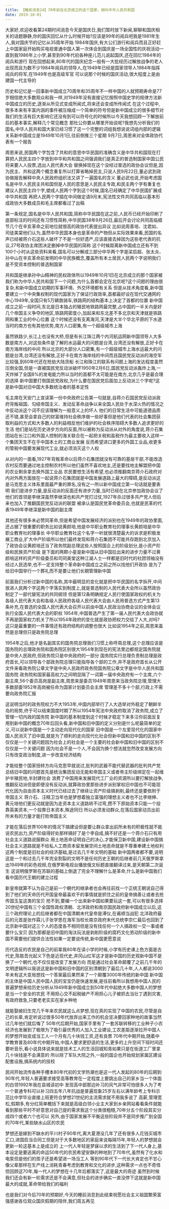 ```yaml
---
title: 【睡前消息24】70年前在北京成立的这个国家，她叫中华人民共和国
date: 2019-10-01
---
```


大家好,欢迎收看第24期时间消息今天是国庆日,我们暂时放下新闻,聊聊和国庆相关的话题静静,你的国庆回忆从什么时候开始?应该是99年的阅兵吧我是1981年生人,我对国庆节的记忆从35周年开始
1984年国庆,有大公们游行和阅兵而且正好赶上中国家庭开始购买电视普通中国人第一次体会到国庆是一场全国性的庆祝活动一直到我1986年上小学,甚至到90年代初各种座儿范儿说起国庆,还在回忆1984年的阅兵和游行
现在回想起来,80年代的国庆纪念一般有一大批经历过解放战争的老人出现而且为数不少1984年阅兵的领导人,在1949年已经是国家领导人1984年指挥阅兵的将军,在1949年也是高级军官
可以说那个时候的国庆活动,很大程度上是由建国一代主导的

历史和记忆是一回事新中国成立70周年和35周年不一样中国的人就预期寿命是77岁相信绝大多数观众和我一样,对1949年没有直接记忆按照中国史学的规律方法新中国成立的历史,逐渐从所见式变成所闻式,将来还会变成所传闻式
在这个过程中,很多本来有丰富内涵的事件被压缩成一个简单的符号但是新中国成立的很多细节对我们的生活有巨大影响它还没有到可以符号化的时候所以今天我想回顾一下解放前后的基本事实,解释几个常见概念
那杜公你要从哪里开始说呢?我想先分析我们的国名,中华人民共和国大家已经习惯了这一个完整的词组我想说说词组内部的逻辑关系新中国成立是1949年10月1日,往前倒推三个星期
9月7日,周恩来对全体政协代表有一个报告

周恩来说,民国两个字包含了共和的意思中华民国的准确含义是中华共和国现在打算把人民民主四个字放到中华和共和国之间强调我们是真正的普选制国家中国公民将来要人人投票,选出人民代表大会
替换掉现在这个没经过普选的政协会议但是,因为民主、共和这两个概念重复所以打算省略掉民主,只说人民9月22日,董必武到政协做报告解释中央人民政府组织法又讲了一遍国名的含义
董必武也说,开始考虑国名是中华人民民主共和国但是人民的意思是人民民主专政,和民主两个字有重复也建议人民民主四个字,塑成人民两个字到这个时候,国名已经确定了中华民国扩展成中华共和国
再把人民两个字插在中间做定语9月末,宪法性文件共同高临以基本形成政协大多数成员和毛主席都看过了出稿

第一条规定,国名是中华人民共和国,简称中华民国在这之前,人民币已经开始印刷了底部标注的时间还有习惯性简称,中华民国38年9月26日,最后开会讨论共同高临细节几个在辛亥革命之前地位就很高的政协代表提出异议
比如说周善培、沈君如、司徒美棠他们认为,虽然中华民国本身也是革命的产物但从实际效果来看,民国的名声已经被蒋介石这些人破坏了不是一份好遗产,应该直接去掉因为这些老代表的抗议,27号政协主席团决定删掉中华民国的简称
这个时候距离新中国成立还有不到100个小时从这些资料来看,国名可以分解成三部分中华两个字是梁启超、张太炎、孙中山在辛亥革命前发明的中华民族概念,覆盖所有本土居民人民两个字说明我们是不受资本控制的普选制国家

共和国是继承孙中山精神的民权政体所以1949年10月1日在北京成立的那个国家被我们称为中华人民共和国下一个问题,为什么首都会定在北京呢?这个问题的理由很复杂,和新中国成立初期的军事环境、外交环境都有关系
但是从技术角度看,新中国要建立一个中央集权制的现代国家为了保证行政效率,首都最好设在现代交通网的中心1949年,全国只有5万辆救骑车,铁路网的结构基本上决定了首都的位置
新中国成立之前一段时间,东北是日本独占的殖民地铁路网最完整,占中国的一半关内是好几个帝国主义争夺的地区,铁路网密度小,加起来和东北差不多北京和天津就是铁路网和重工业的中心位置
这个时候还没有支离海河,天津是大半个华北平原的下水道当时的南方也有其他优势,南方人口密集,有一个超级城市上海

虽然铁路少,长江上也没有大桥,但是有长江珠江两个内河航运网新中国领导人大多数是南方人,对这些条件是了解的水运最大的问题是台湾,台湾还没有解放,正好卡在南方海岸线的中间
所以北京的大部分人口密集,有一个超级城市上海水运最大的问题是台湾,台湾还没有解放,正好卡在南方海岸线的中间而且国民党反动派的海空军比较强,到60年代还在抢劫大陆货船
长江和珠江的联系有问题上海的发达程度虽然压倒全国,但是一直被国民党反动派破坏1950年2月6日,国民党反动派轰炸上海,一天炸掉了全国8%的发电能力所以当时的首都不太可能是在南方,北京几乎是最合理的选择
新中国要打倒国民党政权,为什么要在国民党后面加上反动派三个字呢?这是新中国对旧中国大多数统治者的基本定性

毛主席在天安门上宣读第一份中央政府公告第一句就是,自蒋介石国民党反动派政府背叛祖国、勾结帝国主义、发动反革命战争以来全国人民处于水深火热的情况之中反动派这个词不应该理解为一般意义上的坏人
他们的日常生活中可能道德品质还不错,甚至会拿自己的财富维持社会秩序做一些好事但是他们代表的社会集团获取利益的方式和大多数人的利益相反他们维护的社会秩序阻碍大多数人追求更好的生活
他们是站在历史进步方向的反面,所以被称为反动派从对外的角度说,蒋介石集团站在长江口和外国人控制的海关联合在一起把关税和盐税作为最主要收入这样一个集团天生不在乎中国本土的工商业发展
反而希望进口更多的外国工业品,收更多的管税中国要发展现代工业,就必须消灭这个人权

从对内的一面看,1927年背叛革命以后蒋介石集团就没有可靠的基层干部,不能改造农村反而要通过地主控制农村所以他们虽然不喜欢地主,还是要找地主解盟把中国的农业剩余拿去换外国工业品
农民要想生活有希望,也必须推翻南京蒋介石政府对内对外两方面放在一起说蒋介石集团就是中国发展道路上最大的障碍,是反动派这是马克思主义体系里面最严重的罪名,没有之一所以新中国成立第一句话就是要表明
我们是进步力量,是反动派的反面还有进步力量,当时已经在北京参加政协会议了他们的首领是李继深虽然李继深也和共产党打过仗,1927年杀过很多共产党人但后来也加入了推翻国民党反动派的联盟
被承认是国民党革命委员会,也就是民革的代表1949年李继深是新中国的副主席

其他还有很多未必赞同革命,但是希望中国发展经济的派别也在1949年的政协里面,还占据了很重要的职务比如说黄颜培,他是中华职业教育社的理事长黄颜培是中华职业教育社的理事长
中华职业教育社这个名字一听就很清楚最大的诉求是积极发展工商业,扩大中产阶级所以他们最终发现和蒋介石集团不可能共存跑到北京加入了政协会议黄颜培还当了政务院副总理这些人按照国企上的阶级划分,是小资产阶级和民族资产阶级
是下面的两颗小星是新中国从旧中国拉出来的进步力量不过黄颜培这样的资产阶级委员和司同美堂这种江湖人士一样都是旧时代的社团领袖没有经过人民选举,也不一定支持整个革命新中国成立之前之所以找他们开政协
是为了给旧中国举行一个葬礼而不是要让他们长期管理新中国

前面我们分析过新中国的名称,其中最明显的变化就是把中华民国的名字拆开,中间放进人民两个字这两个字落实到制度上,就是普选制的人民代表大会所以虽然政协制定了一部代替宪法的共同纲领
但是第12条明确规定人民行使国家政权的机关为各级人民代表大会和各级人民政府各级人民代表大会由人民用普选方式产生第13条补充,在普选的全国人民代表大会召开以前由中国人民政治协商会议的全体会议执行全国人民代表大会的职权
1954年,中国普选产生了第一届人民代表大会政协就不再是国家权力机关了所以1954年政府的变化就是政协把权力交给了人大,对吗?这只是最重要的一件事情还有政府结构的调整也很大
比如说1954年之前,周恩来虽然是总理但只是政务院总理

1954年之后,他才是名副其实的国务院总理我们习惯上称呼周总理,这个总理应该是国务院的总理政务院和国务院区别很大1954年到现在的宪法里边都规定国务院就是中央人民政府,但政务院只是中央政府的一部分
国务院实行总理负责制总理是政府首长,可以领导各个部政务院总理只能指导各个部的工作,并不是政府首长从公开文件来看政务院公章文字是中央人民政府政务院国务院公章文字是中华人民共和国国务院
政务院和国家最高权力之间明显隔了一词第一届中央政府有一个主席,六个副主席,56个委员高岗是副主席,周恩来是委员1949年周恩来当政务院总理,管理大多数部委1952年高岗被任命为国家计划委员会主席
管理差不多十个部,行政上不需要向政务院汇报

这说明当时的政务院权力不大1953年,中国内部举行了人大选举对外稳定了朝鲜半岛的局势,终于可以结束国度时期了所以1954年宪法中央政府取消了政务院,成立了管理一切内政的国务院
新中国的基本制度到这个时候才稳定下来多汪你前面反复用到新中国的概念70年后回头看,新中国和旧中国的定义分别是什么呢最简单的定义,可以说新中国是一个主动走向现代化的国家
旧中国是一个左爱现代化的国家中国人民消灭了旧中国,就是为了顺利的走向现代化社会但新中国和旧中国的区别不仅仅是一个关键问题因为社会上的社会是一个主要的社会新中国和旧中国的区别不仅仅是一个关键问题
因为社会不是一个人,不会因为换个想法就忽然改变发展方向只有改变政治制度,进一步改变经济结构

才能给整个国家扭转方向马克思早就说过,批判的武器不能代替武器的批判共产党总结旧中国的问题首先是统治集团反动无能和帝国主义或者帝主阶级绑定在一起维护半殖民地,半封建社会
浪费了中国用来发展现代工厂业的资源所以要打解放战争,推翻反动派但是即便没有反动派,就算政协里那些进步派别掌权旧中国也不可能现代化因为自由资本主义时代已经过去了继续让资产阶级搞剥削,最终还是要依附于帝国主义
蒋介石、汪精卫当年也是梦想着独立富强的理想主义者也不比李继绅、黄元培他们更反动就是因为走资本主义道路转不过弯,攒不下原始资本只能一个投靠英美资本,一个投靠日本资本,殊途同归
所以必须发动群众,在落后国家动员出前所未有的力量才能打败帝国主义

才能在落后世界100年的情况下搞建设但是要让群众拿出前所未有的积极性就不能说农民出力,资产阶级得好处那样搞好了是个李自成,搞不好还是一个蒋介石只有用社会主义道路说服群众
用土地恶命证明自己的决心,才能保卫新中国,建设新中国搞社会主义道路就是不给私人工商资本留发展空间土地恶命就是不尊重奉建土地权利这两个制度是旧社会的经济基础,是过去几千年文明的基础
新中国两者都不要,说明这是一个和过去几千年完全割裂的文明不是任何历史王朝的后继者前几天俄罗斯拿出1949年的彩色视频,在俄罗斯电视台播放俄文标题直接翻译过来,是天朝第二次诞生
这说明俄罗斯在苏联的基础上倒退了完全不理解什么是革命,什么是新中国我们看中国历代王朝的建立过程

新皇帝就算不认为自己是前一个朝代的继承者也会再往前找一个正统王朝说自己得到了他们的天命历代开国皇帝最喜欢干的事情就是抓住之前的皇帝搞善让或者去抢传国玉玺这类的宝贝
抢不到,要编一个出来新中国如果要玩这一套,可以有很多选择20世纪中国有三个全国性政权清朝、北洋政府和南京国民政府新中国成立以后,这三个政府理论上的后继者都在中国清朝末代皇帝是溥仪,在甫顺当战犯
北洋政府最后的元首是张作霖儿子张学思在海军当校长南京政府末代总统李宗仁最后也回到了北京新中国对这三个人的态度各不相同但是没有找任何一个人搞政权一交一事或者要什么宝贝
因为那都是旧中国的淘汰玩法是剥削阶级的腐朽文化劳动阶级的新中国不需要他们提供合法性如果一定要说传统,新中国更愿意说

历代造反的农民是自己的前辈我80年在读小学的时候,小学有历史课上色方面是古代史,陈胜吾光起义下色是近现代史,井冈山红军这才是新中国的历史观新中国不是换了一个朝代,也不仅仅是改变了发展方向
而是通过社会革命颠覆了之前几千年的文明逻辑所以我说这是新中国和旧中国的区别清朝到了最后几十年,人人都说3000年未有这大变局想找一个答案最后果然来了一个颠覆3000年传统的新中国
新中国的主体是中国人民中国人民的宝宝仍是快速发展,是往前看所以我想用中国人民的普遍梦想来给历史分析从1949年新中国成立到50年代中起绝大多数中国人的梦想是当一个安全的农民
不用担心交不起税破产不用担心儿子被抓去当壮丁遇到灾害,有政府救急,只要老老实实在家乡种地

就能娶媳妇生完几千年来农民就这么点梦想,现在真的实现了中国的农民,尽管是自己的长辈,肯定听说过很多50年代放弃出来工作的机会坚决要回家种地的故事当然过几年他们就后悔了
50年代后期开始,国家手里有了一套苏联转移的工业种子小农经济也发展到了极限为了吸引最优秀的人加入工业建设,工农差距逐渐拉开中国人的梦想开始变成当工人一个月有几十块钱工资,还有良票
70年代中期开始,随着中学教育普及80年代中期开始,中国人要求更舒适的生活,更多的上升空间下班时间还要听音乐,看小说具体说来就是技术工人的生活回城知青如果只是在街道工厂里拿几十块钱是不会满意的
所以除了军队大院之外,一般的国企也开始规划家属区建设配套设施,搞系统内的技校

民间开始流传各种手槽本80年代初的文学热潮也是这一代人发起的80年的后期到90年代,年轻人普遍要求接受高等教育在一定程度上要跳出自己的家乡当一个体面的白领1992年我在县城读初中
发现高中部那边补习的风气非常可怕很多人为了考一个普通专科可以补习四五年八年抗战是普遍现象25岁左右以满年龄考上专科示范比中学毕业直接上班更符合梦想21世纪的主流需求就不用我多说了
高薪,管理宽松,假期多,有分红简单概括下来就是高级白领小业主大家到乡亲网站看看条件就能看到那些平时不好意思对自己提的需求我这个分类很粗糙,70年分五个阶段其实分成四个或者六个也可以
另外,由于国家发展不平衡这些阶段并不是同步推广到全国的70年代,某些缺水山区的农民

梦想还是嫁到不缺水的平川村子90年代,离大夏港没几年了还有很多人花钱买城市汇口,进国启当合同工但是对于大多数地区的家庭来说每隔15年,年轻人的梦想就会更新一轮这基本上是成立的
上一代人年轻是梦寐以求的生活到了下一代人身上,基本设定是要逃离的命运50年代的农民希望安静的种地到了70年代,虽然有了化水和电泵但是他们的孩子还是希望进一场当工人
等到90年代下一代长大肯定也不甘心像父辈那样在生产线上消耗青春考虑到教育和文化的进步,这种需求一点也不奇怪但回顾这70年,每一代人的梦想在十几年后都落实了,这是最大的奇迹
虽然到时候我们还会有新一轮需求还是不会满意,但社会的进步确实一直没停下这就是新中国最大的成就,革命带给我们的福利

也是我们对今后70年的预期好,今天的睡前消息到此结束祝愿社会主义祖国繁荣富强感谢各位观众国庆假期的陪伴,我们周五再见